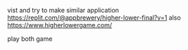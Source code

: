 vist and try to make similar application
https://replit.com/@appbrewery/higher-lower-final?v=1
 also
 https://www.higherlowergame.com/

 play both game
 